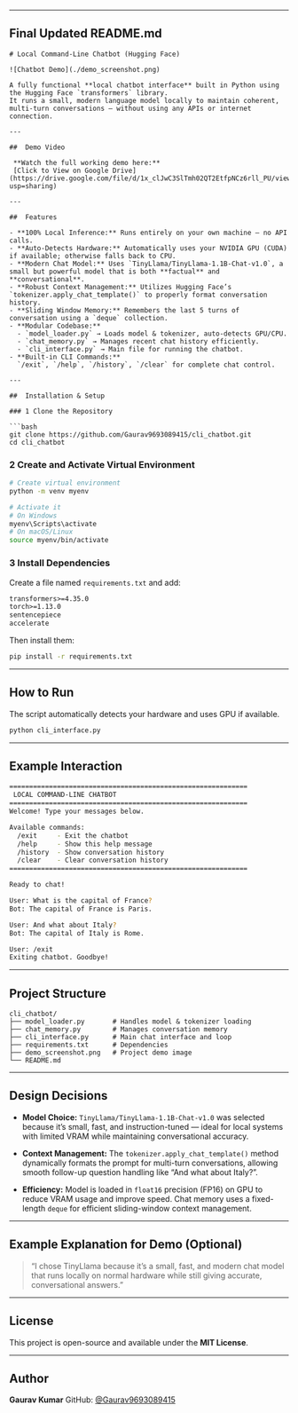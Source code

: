 
---

##  **Final Updated README.md**

```
# Local Command-Line Chatbot (Hugging Face)

![Chatbot Demo](./demo_screenshot.png)

A fully functional **local chatbot interface** built in Python using the Hugging Face `transformers` library.  
It runs a small, modern language model locally to maintain coherent, multi-turn conversations — without using any APIs or internet connection.

---

##  Demo Video

 **Watch the full working demo here:**  
 [Click to View on Google Drive](https://drive.google.com/file/d/1x_clJwC3SlTmh02QT2EtfpNCz6rll_PU/view?usp=sharing)

---

##  Features

- **100% Local Inference:** Runs entirely on your own machine — no API calls.
- **Auto-Detects Hardware:** Automatically uses your NVIDIA GPU (CUDA) if available; otherwise falls back to CPU.
- **Modern Chat Model:** Uses `TinyLlama/TinyLlama-1.1B-Chat-v1.0`, a small but powerful model that is both **factual** and **conversational**.
- **Robust Context Management:** Utilizes Hugging Face’s `tokenizer.apply_chat_template()` to properly format conversation history.
- **Sliding Window Memory:** Remembers the last 5 turns of conversation using a `deque` collection.
- **Modular Codebase:**
  - `model_loader.py` → Loads model & tokenizer, auto-detects GPU/CPU.
  - `chat_memory.py` → Manages recent chat history efficiently.
  - `cli_interface.py` → Main file for running the chatbot.
- **Built-in CLI Commands:**
  `/exit`, `/help`, `/history`, `/clear` for complete chat control.

---

##  Installation & Setup

### 1️ Clone the Repository

```bash
git clone https://github.com/Gaurav9693089415/cli_chatbot.git
cd cli_chatbot
````

### 2️ Create and Activate Virtual Environment

```bash
# Create virtual environment
python -m venv myenv

# Activate it
# On Windows
myenv\Scripts\activate
# On macOS/Linux
source myenv/bin/activate
```

### 3️ Install Dependencies

Create a file named `requirements.txt` and add:

```txt
transformers>=4.35.0
torch>=1.13.0
sentencepiece
accelerate
```

Then install them:

```bash
pip install -r requirements.txt
```

---

##  How to Run

The script automatically detects your hardware and uses GPU if available.

```bash
python cli_interface.py
```

---

##  Example Interaction

```bash
============================================================
 LOCAL COMMAND-LINE CHATBOT
============================================================
Welcome! Type your messages below.

Available commands:
  /exit     - Exit the chatbot
  /help     - Show this help message
  /history  - Show conversation history
  /clear    - Clear conversation history
============================================================

Ready to chat!

User: What is the capital of France?
Bot: The capital of France is Paris.

User: And what about Italy?
Bot: The capital of Italy is Rome.

User: /exit
Exiting chatbot. Goodbye!
```

---

##  Project Structure

```
cli_chatbot/
├── model_loader.py       # Handles model & tokenizer loading
├── chat_memory.py        # Manages conversation memory
├── cli_interface.py      # Main chat interface and loop
├── requirements.txt      # Dependencies
├── demo_screenshot.png   # Project demo image
└── README.md
```

---

##  Design Decisions

* **Model Choice:**
  `TinyLlama/TinyLlama-1.1B-Chat-v1.0` was selected because it’s small, fast, and instruction-tuned — ideal for local systems with limited VRAM while maintaining conversational accuracy.

* **Context Management:**
  The `tokenizer.apply_chat_template()` method dynamically formats the prompt for multi-turn conversations, allowing smooth follow-up question handling like “And what about Italy?”.

* **Efficiency:**
  Model is loaded in `float16` precision (FP16) on GPU to reduce VRAM usage and improve speed.
  Chat memory uses a fixed-length `deque` for efficient sliding-window context management.

---

##  Example Explanation for Demo (Optional)

> “I chose TinyLlama because it’s a small, fast, and modern chat model that runs locally on normal hardware while still giving accurate, conversational answers.”

---

##  License

This project is open-source and available under the **MIT License**.

---

##  Author

**Gaurav Kumar**
GitHub: [@Gaurav9693089415](https://github.com/Gaurav9693089415)

````




